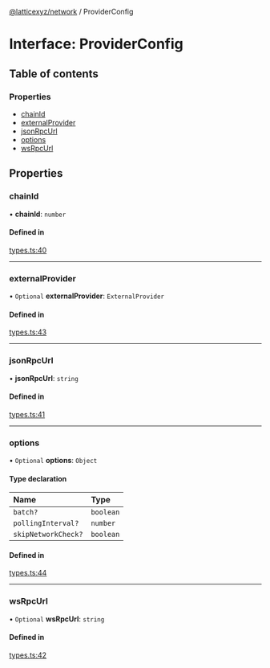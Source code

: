 [@latticexyz/network](../README.md) / ProviderConfig

# Interface: ProviderConfig

## Table of contents

### Properties

- [chainId](ProviderConfig.md#chainid)
- [externalProvider](ProviderConfig.md#externalprovider)
- [jsonRpcUrl](ProviderConfig.md#jsonrpcurl)
- [options](ProviderConfig.md#options)
- [wsRpcUrl](ProviderConfig.md#wsrpcurl)

## Properties

### chainId

• **chainId**: `number`

#### Defined in

[types.ts:40](https://github.com/latticexyz/mud/blob/edf9adc1e/packages/network/src/types.ts#L40)

---

### externalProvider

• `Optional` **externalProvider**: `ExternalProvider`

#### Defined in

[types.ts:43](https://github.com/latticexyz/mud/blob/edf9adc1e/packages/network/src/types.ts#L43)

---

### jsonRpcUrl

• **jsonRpcUrl**: `string`

#### Defined in

[types.ts:41](https://github.com/latticexyz/mud/blob/edf9adc1e/packages/network/src/types.ts#L41)

---

### options

• `Optional` **options**: `Object`

#### Type declaration

| Name                | Type      |
| :------------------ | :-------- |
| `batch?`            | `boolean` |
| `pollingInterval?`  | `number`  |
| `skipNetworkCheck?` | `boolean` |

#### Defined in

[types.ts:44](https://github.com/latticexyz/mud/blob/edf9adc1e/packages/network/src/types.ts#L44)

---

### wsRpcUrl

• `Optional` **wsRpcUrl**: `string`

#### Defined in

[types.ts:42](https://github.com/latticexyz/mud/blob/edf9adc1e/packages/network/src/types.ts#L42)
